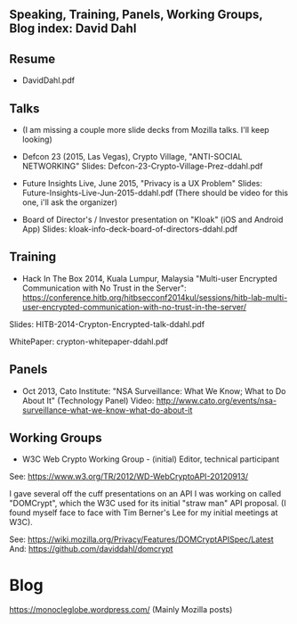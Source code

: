 ## Speaking, Training, Panels, Working Groups, Blog index: David Dahl

## Resume

* DavidDahl.pdf

## Talks

* (I am missing a couple more slide decks from Mozilla talks. I'll keep looking)

* Defcon 23 (2015, Las Vegas), Crypto Village, "ANTI-SOCIAL NETWORKING"
Slides: Defcon-23-Crypto-Village-Prez-ddahl.pdf

* Future Insights Live, June 2015, "Privacy is a UX Problem"
Slides: Future-Insights-Live-Jun-2015-ddahl.pdf
(There should be video for this one, i'll ask the organizer)

* Board of Director's / Investor presentation on "Kloak" (iOS and Android App)
Slides: kloak-info-deck-board-of-directors-ddahl.pdf

## Training

* Hack In The Box 2014, Kuala Lumpur, Malaysia
"Multi-user Encrypted Communication with No Trust in the Server": https://conference.hitb.org/hitbsecconf2014kul/sessions/hitb-lab-multi-user-encrypted-communication-with-no-trust-in-the-server/

Slides: HITB-2014-Crypton-Encrypted-talk-ddahl.pdf

WhitePaper: crypton-whitepaper-ddahl.pdf

## Panels

* Oct 2013, Cato Institute: "NSA Surveillance: What We Know; What to Do About It"
(Technology Panel)
Video: http://www.cato.org/events/nsa-surveillance-what-we-know-what-do-about-it

## Working Groups

* W3C Web Crypto Working Group - (initial) Editor, technical participant

See: https://www.w3.org/TR/2012/WD-WebCryptoAPI-20120913/

I gave several off the cuff presentations on an API I was working on called "DOMCrypt", which the W3C used for its initial "straw man" API proposal. (I found myself face to face with Tim Berner's Lee for my initial meetings at W3C).

See: https://wiki.mozilla.org/Privacy/Features/DOMCryptAPISpec/Latest
And: https://github.com/daviddahl/domcrypt

# Blog

https://monocleglobe.wordpress.com/ (Mainly Mozilla posts)